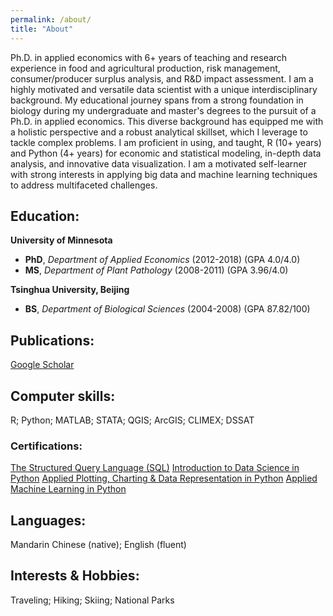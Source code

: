 ```yaml
---
permalink: /about/
title: "About"
---
```


Ph.D. in applied economics with 6+ years of teaching and research experience in food and agricultural production, risk management, consumer/producer surplus analysis, and R&D impact assessment. I am a highly motivated and versatile data scientist with a unique interdisciplinary background. My educational journey spans from a strong foundation in biology during my undergraduate and master's degrees to the pursuit of a Ph.D. in applied economics. This diverse background has equipped me with a holistic perspective and a robust analytical skillset, which I leverage to tackle complex problems. I am proficient in using, and taught, R (10+ years) and Python (4+ years) for economic and statistical modeling, in-depth data analysis, and innovative data visualization. I am a motivated self-learner with strong interests in applying big data and machine learning techniques to address multifaceted challenges.

## Education:  
**University of Minnesota**  
* **PhD**, *Department of Applied Economics* (2012-2018) (GPA 4.0/4.0)
* **MS**, *Department of Plant Pathology* (2008-2011) (GPA 3.96/4.0)

**Tsinghua University, Beijing**
* **BS**, *Department of Biological Sciences* (2004-2008) (GPA 87.82/100)

## Publications:  
[Google Scholar](https://scholar.google.com/citations?user=xbBwIeoAAAAJ&hl=en&oi=ao)

## Computer skills:  
R; Python; MATLAB; STATA; QGIS; ArcGIS; CLIMEX; DSSAT

### Certifications:
[The Structured Query Language (SQL)](https://coursera.org/share/1d078f4e6c393c51c3cf54a2ba646565)
[Introduction to Data Science in Python](https://coursera.org/share/48e23cb51c877f67919c0f8da380ed97)
[Applied Plotting, Charting & Data Representation in Python](https://coursera.org/share/3458510d7cc892eb6a328ab992c9c4d1)
[Applied Machine Learning in Python](https://coursera.org/share/8b68e31f7a35a9ca4dc2e29b205a0841)

## Languages:  
Mandarin Chinese (native); English (fluent)

## Interests & Hobbies:  
Traveling; Hiking; Skiing; National Parks